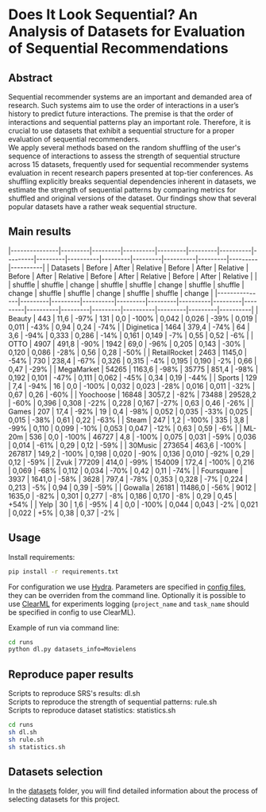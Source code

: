 # Does It Look Sequential? An Analysis of Datasets for Evaluation of Sequential Recommendations
## Abstract
Sequential recommender systems are an important and demanded area of research. Such systems aim to use the order of interactions in a user’s history to predict future interactions. The premise is that the order of interactions and sequential patterns play an important role. Therefore, it is crucial to use datasets that exhibit a sequential structure for a proper evaluation of sequential recommenders. \
We apply several methods based on the random shuffling of the user's sequence of interactions to assess the strength of sequential structure across 15 datasets, frequently used for sequential recommender systems evaluation in recent research papers presented at top-tier conferences. As shuffling explicitly breaks sequential dependencies inherent in datasets, we estimate the strength of sequential patterns by comparing metrics for shuffled and original versions of the dataset. Our findings show that several popular datasets have a rather weak sequential structure.
## Main results
|---------------|---------|---------|----------|---------|---------|----------|---------|---------|----------|---------|---------|----------|---------|---------|----------|
| Datasets      | Before  | After   | Relative | Before  | After   | Relative | Before  | After   | Relative | Before  | After   | Relative | Before  | After   | Relative |
|               | shuffle | shuffle | change   | shuffle | shuffle | change   | shuffle | shuffle | change   | shuffle | shuffle | change   | shuffle | shuffle | change   |
|---------------|---------|---------|----------|---------|---------|----------|---------|---------|----------|---------|---------|----------|---------|---------|----------|
| Beauty        | 443     | 11,6    | -97\%    | 131     | 0,0     | -100\%   | 0,042   | 0,026   | -39\%    | 0,019   | 0,011   | -43\%    | 0,94    | 0,24    | -74\%    |
| Diginetica    | 1464    | 379,4   | -74\%    | 64      | 3,6     | -94\%    | 0,333   | 0,286   | -14\%    | 0,161   | 0,149   | -7\%     | 0,55    | 0,52    | -6\%     |
| OTTO          | 4907    | 491,8   | -90\%    | 1942    | 69,0    | -96\%    | 0,205   | 0,143   | -30\%    | 0,120   | 0,086   | -28\%    | 0,56    | 0,28    | -50\%    |
| RetailRocket  | 2463    | 1145,0  | -54\%    | 730     | 238,4   | -67\%    | 0,326   | 0,315   | -4\%     | 0,195   | 0,190   | -2\%     | 0,66    | 0,47    | -29\%    |
| MegaMarket    | 54265   | 1163,6  | -98\%    | 35775   | 851,4   | -98\%    | 0,192   | 0,101   | -47\%    | 0,111   | 0,062   | -45\%    | 0,34    | 0,19    | -44\%    |
| Sports        | 129     | 7,4     | -94\%    | 16      | 0,0     | -100\%   | 0,032   | 0,023   | -28\%    | 0,016   | 0,011   | -32\%    | 0,67    | 0,26    | -60\%    |
| Yoochoose     | 16848   | 3057,2  | -82\%    | 73488   | 29528,2 | -60\%    | 0,396   | 0,308   | -22\%    | 0,228   | 0,167   | -27\%    | 0,63    | 0,46    | -26\%    |
| Games         | 207     | 17,4    | -92\%    | 19      | 0,4     | -98\%    | 0,052   | 0,035   | -33\%    | 0,025   | 0,015   | -38\%    | 0,61    | 0,22    | -63\%    |
| Steam         | 247     | 1,2     | -100\%   | 335     | 3,8     | -99\%    | 0,110   | 0,099   | -10\%    | 0,053   | 0,047   | -12\%    | 0,63    | 0,59    | -6\%     |
| ML-20m        | 536     | 0,0     | -100\%   | 46727   | 4,8     | -100\%   | 0,075   | 0,031   | -59\%    | 0,036   | 0,014   | -61\%    | 0,29    | 0,12    | -59\%    |
| 30Music       | 273654  | 463,6   | -100\%   | 267817  | 149,2   | -100\%   | 0,198   | 0,020   | -90\%    | 0,136   | 0,010   | -92\%    | 0,29    | 0,12    | -59\%    |
| Zvuk          | 77209   | 414,0   | -99\%    | 154009  | 172,4   | -100\%   | 0,216   | 0,069   | -68\%    | 0,112   | 0,034   | -70\%    | 0,42    | 0,11    | -74\%    |
| Foursquare    | 3937    | 1641,0  | -58\%    | 3628    | 797,4   | -78\%    | 0,353   | 0,328   | -7\%     | 0,224   | 0,213   | -5\%     | 0,94    | 0,39    | -59\%    |
| Gowalla       | 26181   | 11486,0 | -56\%    | 9012    | 1635,0  | -82\%    | 0,301   | 0,277   | -8\%     | 0,186   | 0,170   | -8\%     | 0,29    | 0,45    | +54\%    |
| Yelp          | 30      | 1,6     | -95\%    | 4       | 0,0     | -100\%   | 0,044   | 0,043   | -2\%     | 0,021   | 0,022   | +5\%     | 0,38    | 0,37    | -2\%     |

## Usage
Install requirements:
```sh
pip install -r requirements.txt
```
For configuration we use [Hydra](https://hydra.cc/). Parameters are specified in [config files](runs/conf/), they can be overriden from the command line. Optionally it is possible to use [ClearML](`https://clear.ml/docs/latest/docs`) for experiments logging (`project_name` and `task_name` should be specified in config to use ClearML).

Example of run via command line:
```sh
cd runs
python dl.py datasets_info=Movielens
```
## Reproduce paper results
Scripts to reproduce SRS's results: dl.sh \
Scripts to reproduce the strength of sequential patterns: rule.sh \
Scripts to reproduce dataset statistics: statistics.sh

```sh
cd runs
sh dl.sh
sh rule.sh
sh statistics.sh
```
## Datasets selection
 In the [datasets](datasets) folder, you will find detailed information about the process of selecting datasets for this project.
